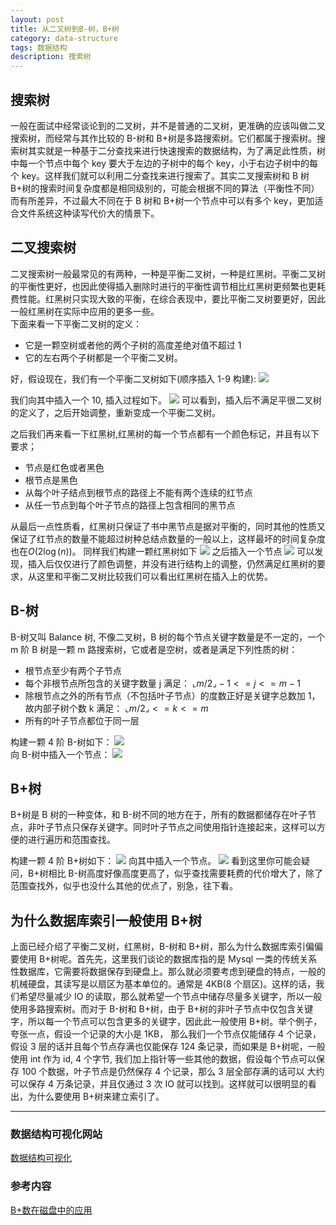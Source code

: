 ```yaml
---
layout: post
title: 从二叉树到B-树，B+树
category: data-structure
tags: 数据结构
description: 搜索树
---
```


## 搜索树

一般在面试中经常谈论到的二叉树，并不是普通的二叉树，更准确的应该叫做二叉搜索树，而经常与其作比较的 B-树和 B+树是多路搜索树。它们都属于搜索树。搜索树其实就是一种基于二分查找来进行快速搜索的数据结构，为了满足此性质，树中每一个节点中每个 key 要大于左边的子树中的每个 key，小于右边子树中的每个 key。这样我们就可以利用二分查找来进行搜索了。其实二叉搜索树和 B 树 B+树的搜索时间复杂度都是相同级别的，可能会根据不同的算法（平衡性不同）而有所差异，不过最大不同在于 B 树和 B+树一个节点中可以有多个 key，更加适合文件系统这种读写代价大的情景下。

## 二叉搜索树

二叉搜索树一般最常见的有两种，一种是平衡二叉树，一种是红黑树。平衡二叉树的平衡性更好，也因此使得插入删除时进行的平衡性调节相比红黑树更频繁也更耗费性能。红黑树只实现大致的平衡，在综合表现中，要比平衡二叉树要更好，因此一般红黑树在实际中应用的更多一些。  
下面来看一下平衡二叉树的定义：

- 它是一颗空树或者他的两个子树的高度差绝对值不超过 1
- 它的左右两个子树都是一个平衡二叉树。

好，假设现在，我们有一个平衡二叉树如下(顺序插入 1-9 构建):
![](/images/binaery-tree.png)

我们向其中插入一个 10, 插入过程如下。
![](/images/binaery-tree.gif)
可以看到，插入后不满足平很二叉树的定义了，之后开始调整，重新变成一个平衡二叉树。

之后我们再来看一下红黑树,红黑树的每一个节点都有一个颜色标记，并且有以下要求；

- 节点是红色或者黑色
- 根节点是黑色
- 从每个叶子结点到根节点的路径上不能有两个连续的红节点
- 从任一节点到每个叶子节点的路径上包含相同的黑节点

从最后一点性质看，红黑树只保证了书中黑节点是据对平衡的，同时其他的性质又保证了红节点的数量不能超过树种总结点数量的一般以上，这样最坏的时间复杂度也在$O(2\log(n))$。
同样我们构建一颗红黑树如下
![](/images/red-black-tree.png)
之后插入一个节点
![](/images/red-black-tree.gif)
可以发现，插入后仅仅进行了颜色调整，并没有进行结构上的调整，仍然满足红黑树的要求，从这里和平衡二叉树比较我们可以看出红黑树在插入上的优势。

## B-树

B-树又叫 Balance 树, 不像二叉树，B 树的每个节点关键字数量是不一定的，一个 m 阶 B 树是一颗 m 路搜索树，它或者是空树，或者是满足下列性质的树：

- 根节点至少有两个子节点
- 每个非根节点所包含的关键字数量 j 满足： $\llcorner m/2 \lrcorner -1 <= j <= m-1$
- 除根节点之外的所有节点（不包括叶子节点）的度数正好是关键字总数加 1，故内部子树个数 k 满足： $\llcorner m/2 \lrcorner <= k <= m$
- 所有的叶子节点都位于同一层

构建一颗 4 阶 B-树如下：
![](/images/b-tree.png)  
向 B-树中插入一个节点：
![](/images/b-tree.gif)

## B+树

B+树是 B 树的一种变体，和 B-树不同的地方在于，所有的数据都储存在叶子节点，非叶子节点只保存关键字。同时叶子节点之间使用指针连接起来，这样可以方便的进行遍历和范围查找。

构建一颗 4 阶 B+树如下：
![](/images/b+tree.png)
向其中插入一个节点。
![](/images/b+tree.gif)
看到这里你可能会疑问，B+树相比 B-树高度好像高度更高了，似乎查找需要耗费的代价增大了，除了范围查找外，似乎也没什么其他的优点了，别急，往下看。

## 为什么数据库索引一般使用 B+树

上面已经介绍了平衡二叉树，红黑树，B-树和 B+树，那么为什么数据库索引偏偏要使用 B+树呢。首先先，这里我们谈论的数据库指的是 Mysql 一类的传统关系性数据库，它需要将数据保存到硬盘上。那么就必须要考虑到硬盘的特点，一般的机械硬盘，其读写是以扇区为基本单位的。通常是 4KB(8 个扇区)。这样的话，我们希望尽量减少 IO 的读取，那么就希望一个节点中储存尽量多关键字，所以一般使用多路搜索树。而对于 B-树和 B+树，由于 B+树的非叶子节点中仅包含关键字，所以每一个节点可以包含更多的关键字，因此此一般使用 B+树。举个例子，夸张一点，假设一个记录的大小是 1KB， 那么我们一个节点仅能储存 4 个记录，假设 3 层的话并且每个节点存满也仅能保存 124 条记录，而如果是 B+树呢，一般使用 int 作为 id, 4 个字节, 我们加上指针等一些其他的数据，假设每个节点可以保存 100 个数据，叶子节点是仍然保存 4 个记录，那么 3 层全部存满的话可以 大约可以保存 4 万条记录，并且仅通过 3 次 IO 就可以找到。这样就可以很明显的看出，为什么要使用 B+树来建立索引了。

---

### 数据结构可视化网站

[数据结构可视化](https://www.cs.usfca.edu/~galles/visualization/Algorithms.html)

### 参考内容

[B+数在磁盘中的应用](https://www.cnblogs.com/nullzx/p/8978177.html)
